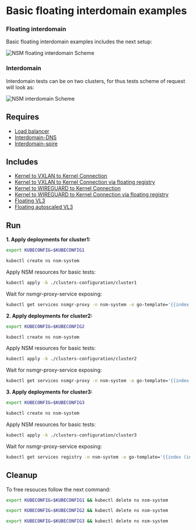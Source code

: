 # Basic floating interdomain examples

### Floating interdomain

Basic floating interdomain examples includes the next setup:

![NSM floating interdomain Scheme](./floating_interdomain_concept.png "NSM Basic floating interdomain Scheme")

### Interdomain
Interdomain tests can be on two clusters, for thus tests scheme of request will look as:

![NSM  interdomain Scheme](./interdomain_concept.png "NSM Basic floating interdomain Scheme")



## Requires

- [Load balancer](./loadbalancer)
- [Interdomain-DNS](./dns)
- [Interdomain-spire](./spire)

## Includes

- [Kernel to VXLAN to Kernel Connection](./usecases/Kernel2Vxlan2Kernel)
- [Kernel to VXLAN to Kernel Connection via floating registry](./usecases/FloatingKernel2Vxlan2Kernel)
- [Kernel to WIREGUARD to Kernel Connection](./usecases/Kernel2Wireguard2Kernel)
- [Kernel to WIREGUARD to Kernel Connection via floating registry](./usecases/FloatingKernel2Wireguard2Kernel)
- [Floating VL3](./usecases/FloatingVl3)
- [Floating autoscaled VL3](./usecases/FloatingVl3_autoscale)

## Run

**1. Apply deployments for cluster1:**

```bash
export KUBECONFIG=$KUBECONFIG1
```

```bash
kubectl create ns nsm-system
```

Apply NSM resources for basic tests:
```bash
kubectl apply -k ./clusters-configuration/cluster1
```

Wait for nsmgr-proxy-service exposing:
```bash
kubectl get services nsmgr-proxy -n nsm-system -o go-template='{{index (index (index (index .status "loadBalancer") "ingress") 0) "ip"}}'
```

**2. Apply deployments for cluster2:**

```bash
export KUBECONFIG=$KUBECONFIG2
```

```bash
kubectl create ns nsm-system
```

Apply NSM resources for basic tests:

```bash
kubectl apply -k ./clusters-configuration/cluster2
```

Wait for nsmgr-proxy-service exposing:
```bash
kubectl get services nsmgr-proxy -n nsm-system -o go-template='{{index (index (index (index .status "loadBalancer") "ingress") 0) "ip"}}'
```

**3. Apply deployments for cluster3:**

```bash
export KUBECONFIG=$KUBECONFIG3
```

```bash
kubectl create ns nsm-system
```

Apply NSM resources for basic tests:

```bash
kubectl apply -k ./clusters-configuration/cluster3
```

Wait for nsmgr-proxy-service exposing:
```bash
kubectl get services registry -n nsm-system -o go-template='{{index (index (index (index .status "loadBalancer") "ingress") 0) "ip"}}'
```

## Cleanup

To free resouces follow the next command:

```bash
export KUBECONFIG=$KUBECONFIG1 && kubectl delete ns nsm-system
```
```bash
export KUBECONFIG=$KUBECONFIG2 && kubectl delete ns nsm-system
```
```bash
export KUBECONFIG=$KUBECONFIG3 && kubectl delete ns nsm-system
```
